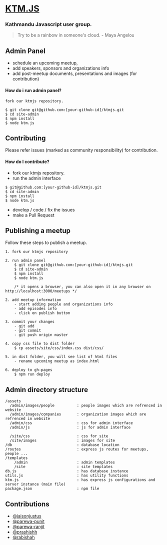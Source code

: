 # [KTM.JS](http://developers-nepal.github.io/ktmjs)
### Kathmandu Javascript user group.

>Try to be a rainbow in someone's cloud. - Maya Angelou


## Admin Panel
- schedule an upcoming meetup, 
- add speakers, sponsors and organizations info
- add post-meetup documents, presentations and images (for contribution)

#### How do i run admin panel?
```
fork our ktmjs repository.

$ git clone git@github.com:[your-github-id]/ktmjs.git
$ cd site-admin
$ npm install
$ node ktm.js 
```


## Contributing
Please refer issues (marked as community responsibility) for contribution.
#### How do I contribute?

- fork our ktmjs repository.
- run the admin interface
```
$ git@github.com:[your-github-id]/ktmjs.git
$ cd site-admin
$ npm install
$ node ktm.js
```
- develop / code / fix the issues
- make a Pull Request

## Publishing a meetup
Follow these steps to publish a meetup. 

```
1. fork our ktmjs repository

2. run admin panel
	$ git clone git@github.com:[your-github-id]/ktmjs.git
	$ cd site-admin
	$ npm install
	$ node ktm.js 
	
	/* it opens a browser, you can also open it in any browser on http://localhost:3000/meetups */

2. add meetup information
	- start adding people and organizations info
	- add episodes info
	- click on publish button

3. commit your changes
	- git add  
	- git commit 
	- git push origin master
	
4. copy css file to dist folder
	$ cp assets/site/css/index.css dist/css/

5. in dist folder, you will see list of html files
	- rename upcoming meetup as index.html

6. deploy to gh-pages
	$ npm run deploy 
```

## Admin directory structure
```
/assets 
  /admin/images/people 			: people images which are refrenced in website
  /admin/images/companies 		: organization images which are refrenced in website 
  /admin/css					: css for admin interface
  /admin/js						: js for admin interface
  
  /site/css						: css for site
  /site/images					: images for site
/db 							: database location
/routes 						: express js routes for meetups, people ...
/templates 
	/admin 						: admin templates
	/site 						: site templates
db.js 							: has database instance
utils.js 						: has utility functions
ktm.js 							: has express js configurations and server instance (main file)
package.json 					: npm file
```
## Contributions
- [@jaisonjustus](https://github.com/jaisonjustus)
- [@parewa-punit](https://github.com/parewa-punit)
- [@parewa-ranjit](https://github.com/parewa-ranjit)
- [@prashishh](https://github.com/prashishh)
- [@rabishah](https://github.com/rabishah)
